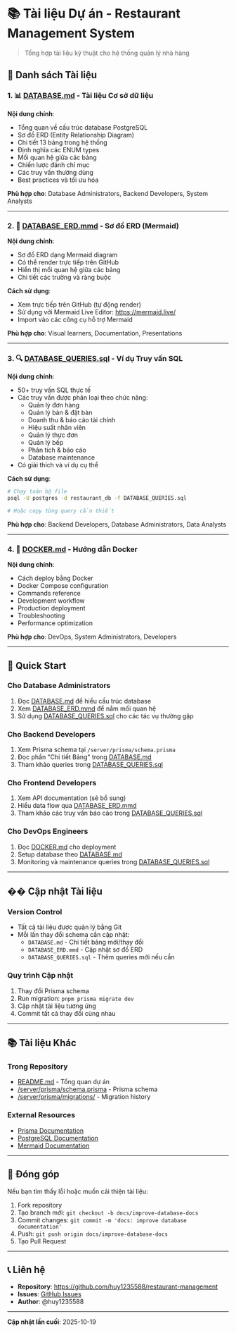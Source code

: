 # 📚 Tài liệu Dự án - Restaurant Management System

> Tổng hợp tài liệu kỹ thuật cho hệ thống quản lý nhà hàng

## 📑 Danh sách Tài liệu

### 1. 📊 [DATABASE.md](./DATABASE.md) - Tài liệu Cơ sở dữ liệu
**Nội dung chính**:
- Tổng quan về cấu trúc database PostgreSQL
- Sơ đồ ERD (Entity Relationship Diagram)
- Chi tiết 13 bảng trong hệ thống
- Định nghĩa các ENUM types
- Mối quan hệ giữa các bảng
- Chiến lược đánh chỉ mục
- Các truy vấn thường dùng
- Best practices và tối ưu hóa

**Phù hợp cho**: Database Administrators, Backend Developers, System Analysts

---

### 2. 📐 [DATABASE_ERD.mmd](./DATABASE_ERD.mmd) - Sơ đồ ERD (Mermaid)
**Nội dung chính**:
- Sơ đồ ERD dạng Mermaid diagram
- Có thể render trực tiếp trên GitHub
- Hiển thị mối quan hệ giữa các bảng
- Chi tiết các trường và ràng buộc

**Cách sử dụng**:
- Xem trực tiếp trên GitHub (tự động render)
- Sử dụng với Mermaid Live Editor: https://mermaid.live/
- Import vào các công cụ hỗ trợ Mermaid

**Phù hợp cho**: Visual learners, Documentation, Presentations

---

### 3. 🔍 [DATABASE_QUERIES.sql](./DATABASE_QUERIES.sql) - Ví dụ Truy vấn SQL
**Nội dung chính**:
- 50+ truy vấn SQL thực tế
- Các truy vấn được phân loại theo chức năng:
  - Quản lý đơn hàng
  - Quản lý bàn & đặt bàn
  - Doanh thu & báo cáo tài chính
  - Hiệu suất nhân viên
  - Quản lý thực đơn
  - Quản lý bếp
  - Phân tích & báo cáo
  - Database maintenance
- Có giải thích và ví dụ cụ thể

**Cách sử dụng**:
```bash
# Chạy toàn bộ file
psql -U postgres -d restaurant_db -f DATABASE_QUERIES.sql

# Hoặc copy từng query cần thiết
```

**Phù hợp cho**: Backend Developers, Database Administrators, Data Analysts

---

### 4. 🐳 [DOCKER.md](./DOCKER.md) - Hướng dẫn Docker
**Nội dung chính**:
- Cách deploy bằng Docker
- Docker Compose configuration
- Commands reference
- Development workflow
- Production deployment
- Troubleshooting
- Performance optimization

**Phù hợp cho**: DevOps, System Administrators, Developers

---

## 🎯 Quick Start

### Cho Database Administrators
1. Đọc [DATABASE.md](./DATABASE.md) để hiểu cấu trúc database
2. Xem [DATABASE_ERD.mmd](./DATABASE_ERD.mmd) để nắm mối quan hệ
3. Sử dụng [DATABASE_QUERIES.sql](./DATABASE_QUERIES.sql) cho các tác vụ thường gặp

### Cho Backend Developers
1. Xem Prisma schema tại `/server/prisma/schema.prisma`
2. Đọc phần "Chi tiết Bảng" trong [DATABASE.md](./DATABASE.md)
3. Tham khảo queries trong [DATABASE_QUERIES.sql](./DATABASE_QUERIES.sql)

### Cho Frontend Developers
1. Xem API documentation (sẽ bổ sung)
2. Hiểu data flow qua [DATABASE_ERD.mmd](./DATABASE_ERD.mmd)
3. Tham khảo các truy vấn báo cáo trong [DATABASE_QUERIES.sql](./DATABASE_QUERIES.sql)

### Cho DevOps Engineers
1. Đọc [DOCKER.md](./DOCKER.md) cho deployment
2. Setup database theo [DATABASE.md](./DATABASE.md)
3. Monitoring và maintenance queries trong [DATABASE_QUERIES.sql](./DATABASE_QUERIES.sql)

---

## �� Cập nhật Tài liệu

### Version Control
- Tất cả tài liệu được quản lý bằng Git
- Mỗi lần thay đổi schema cần cập nhật:
  - `DATABASE.md` - Chi tiết bảng mới/thay đổi
  - `DATABASE_ERD.mmd` - Cập nhật sơ đồ ERD
  - `DATABASE_QUERIES.sql` - Thêm queries mới nếu cần

### Quy trình Cập nhật
1. Thay đổi Prisma schema
2. Run migration: `pnpm prisma migrate dev`
3. Cập nhật tài liệu tương ứng
4. Commit tất cả thay đổi cùng nhau

---

## 📚 Tài liệu Khác

### Trong Repository
- [README.md](../README.md) - Tổng quan dự án
- [/server/prisma/schema.prisma](../server/prisma/schema.prisma) - Prisma schema
- [/server/prisma/migrations/](../server/prisma/migrations/) - Migration history

### External Resources
- [Prisma Documentation](https://www.prisma.io/docs)
- [PostgreSQL Documentation](https://www.postgresql.org/docs/)
- [Mermaid Documentation](https://mermaid.js.org/)

---

## 🤝 Đóng góp

Nếu bạn tìm thấy lỗi hoặc muốn cải thiện tài liệu:

1. Fork repository
2. Tạo branch mới: `git checkout -b docs/improve-database-docs`
3. Commit changes: `git commit -m 'docs: improve database documentation'`
4. Push: `git push origin docs/improve-database-docs`
5. Tạo Pull Request

---

## 📞 Liên hệ

- **Repository**: https://github.com/huy1235588/restaurant-management
- **Issues**: [GitHub Issues](https://github.com/huy1235588/restaurant-management/issues)
- **Author**: @huy1235588

---

**Cập nhật lần cuối**: 2025-10-19
